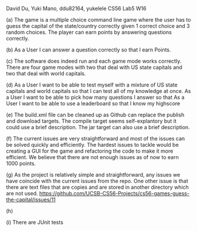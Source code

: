 David Du, Yuki Mano, ddu82164, yukelele CS56 Lab5 W16

(a) The game is a multiple choice command line game where the user has to guess the capital of the state/country correctly given 1 correct choice and 3 random choices. The player can earn points by answering questions correctly.

(b) As a User I can answer a question correctly so that I earn Points.

(c) The software does indeed run and each game mode works correctly. There are four game modes with two that deal with US state capitals and two that deal with world capitals.

(d) As a User I want to be able to test myself with a mixture of US state capitals and world capitals so that I can test all of my knowledge at once.
    As a User I want to be able to pick how many questions I answer so that 
    As a User I want to be able to use a leaderboard so that I know my highscore

(e) The build.xml file can be cleaned up as Github can replace the publish and download targets. The compile target seems self-explantory but it could use a brief description. The jar target can also use a brief description.

(f) The current issues are very straightforward and most of the issues can be solved quickly and efficiently. The hardest issues to tackle would be creating a GUI for the game and refactoring the code to make it more efficient. We believe that there are not enough issues as of now to earn 1000 points.

(g) As the project is relatively simple and straightforward, any issues we have coincide with the current issues from the repo. One other issue is that there are text files that are copies and are stored in another directory which are not used.
https://github.com/UCSB-CS56-Projects/cs56-games-guess-the-capital/issues/11

(h) 

(i) There are JUnit tests 